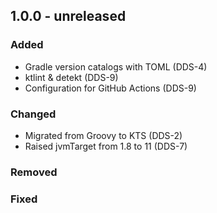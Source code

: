 ## 1.0.0 - unreleased

### Added
- Gradle version catalogs with TOML (DDS-4)
- ktlint & detekt (DDS-9)
- Configuration for GitHub Actions (DDS-9)

### Changed
- Migrated from Groovy to KTS (DDS-2)
- Raised jvmTarget from 1.8 to 11 (DDS-7)

### Removed

### Fixed
